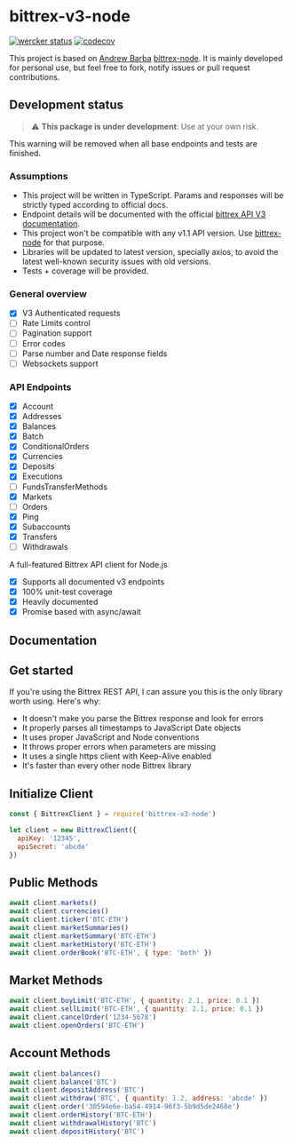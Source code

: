 # bittrex-v3-node

[![wercker status](https://app.wercker.com/status/feb7e7d87d5a4a29ea9c04b4a1350a44/s/master "wercker status")](https://app.wercker.com/project/byKey/feb7e7d87d5a4a29ea9c04b4a1350a44)
[![codecov](https://codecov.io/gh/JAlbertoGonzalez/bittrex-node/branch/master/graph/badge.svg?token=4OAXQYECUQ)](https://codecov.io/gh/JAlbertoGonzalez/bittrex-node)

This project is based on [Andrew Barba](https://github.com/AndrewBarba) [bittrex-node](https://github.com/AndrewBarba/bittrex-node). It is mainly developed for personal use, but feel free to fork, notify issues or pull request contributions.

## Development status

> :warning: **This package is under development**: Use at your own risk.

This warning will be removed when all base endpoints and tests are finished.

### Assumptions

* This project will be written in TypeScript. Params and responses will be strictly typed according to official docs.
* Endpoint details will be documented with the official [bittrex API V3 documentation](https://bittrex.github.io/api/v3).
* This project won't be compatible with any v1.1 API version. Use [bittrex-node](https://github.com/AndrewBarba/bittrex-node) for that purpose.
* Libraries will be updated to latest version, specially axios, to avoid the latest well-known security issues with old versions.
* Tests + coverage will be provided.

### General overview

- [x] V3 Authenticated requests
- [ ] Rate Limits control
- [ ] Pagination support
- [ ] Error codes
- [ ] Parse number and Date response fields
- [ ] Websockets support

### API Endpoints

- [x] Account
- [x] Addresses
- [x] Balances
- [x] Batch
- [x] ConditionalOrders
- [x] Currencies
- [x] Deposits
- [x] Executions
- [ ] FundsTransferMethods
- [x] Markets
- [ ] Orders
- [x] Ping
- [x] Subaccounts
- [x] Transfers
- [ ] Withdrawals

A full-featured Bittrex API client for Node.js

- [x] Supports all documented v3 endpoints
- [x] 100% unit-test coverage
- [x] Heavily documented
- [x] Promise based with async/await

## Documentation


## Get started

If you're using the Bittrex REST API, I can assure you this is the only library worth using. Here's why:

- It doesn't make you parse the Bittrex response and look for errors
- It properly parses all timestamps to JavaScript Date objects
- It uses proper JavaScript and Node conventions
- It throws proper errors when parameters are missing
- It uses a single https client with Keep-Alive enabled
- It's faster than every other node Bittrex library

## Initialize Client

```javascript
const { BittrexClient } = require('bittrex-v3-node')

let client = new BittrexClient({
  apiKey: '12345',
  apiSecret: 'abcde'
})
```

## Public Methods

```javascript
await client.markets()
await client.currencies()
await client.ticker('BTC-ETH')
await client.marketSummaries()
await client.marketSummary('BTC-ETH')
await client.marketHistory('BTC-ETH')
await client.orderBook('BTC-ETH', { type: 'both' })
```

## Market Methods

```javascript
await client.buyLimit('BTC-ETH', { quantity: 2.1, price: 0.1 })
await client.sellLimit('BTC-ETH', { quantity: 2.1, price: 0.1 })
await client.cancelOrder('1234-5678')
await client.openOrders('BTC-ETH')
```

## Account Methods

```javascript
await client.balances()
await client.balance('BTC')
await client.depositAddress('BTC')
await client.withdraw('BTC', { quantity: 1.2, address: 'abcde' })
await client.order('30594e6e-ba54-4914-96f3-5b9d5de2468e')
await client.orderHistory('BTC-ETH')
await client.withdrawalHistory('BTC')
await client.depositHistory('BTC')
```
